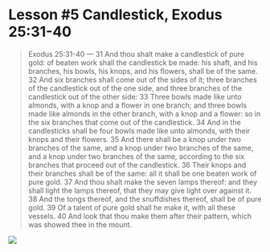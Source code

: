 # Lesson #5 Candlestick, Exodus 25:31-40

> Exodus 25:31-40 &mdash; 31 And thou shalt make a candlestick of pure gold: of beaten work shall the candlestick be made: his shaft, and his branches, his bowls, his knops, and his flowers, shall be of the same. 32 And six branches shall come out of the sides of it; three branches of the candlestick out of the one side, and three branches of the candlestick out of the other side: 33 Three bowls made like unto almonds, with a knop and a flower in one branch; and three bowls made like almonds in the other branch, with a knop and a flower: so in the six branches that come out of the candlestick. 34 And in the candlesticks shall be four bowls made like unto almonds, with their knops and their flowers. 35 And there shall be a knop under two branches of the same, and a knop under two branches of the same, and a knop under two branches of the same, according to the six branches that proceed out of the candlestick. 36 Their knops and their branches shall be of the same: all it shall be one beaten work of pure gold. 37 And thou shalt make the seven lamps thereof: and they shall light the lamps thereof, that they may give light over against it. 38 And the tongs thereof, and the snuffdishes thereof, shall be of pure gold. 39 Of a talent of pure gold shall he make it, with all these vessels. 40 And look that thou make them after their pattern, which was showed thee in the mount.

<img src="http://www.hunterscastle.com/commentary/ex/lampstan3.jpg" />

